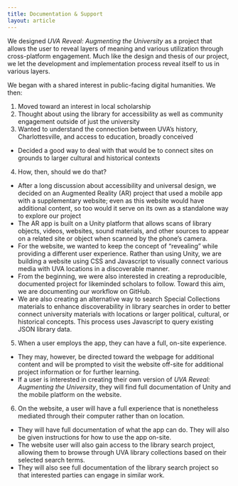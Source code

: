 ```yaml
---
title: Documentation & Support
layout: article
---
```


We designed *UVA Reveal: Augmenting the University* as a project that allows the user to reveal layers of meaning and various utilization through cross-platform engagement. Much like the design and thesis of our project, we let the development and implementation process reveal itself to us in various layers.

We began with a shared interest in public-facing digital humanities. We then:

1. Moved toward an interest in local scholarship
2. Thought about using the library for accessibility as well as community engagement outside of just the university
3. Wanted to understand the connection between UVA’s history, Charlottesville, and access to education, broadly conceived
  * Decided a good way to deal with that would be to connect sites on grounds to larger cultural and historical contexts
4. How, then, should we do that?
  * After a long discussion about accessibility and universal design, we decided on an Augmented Reality (AR) project that used a mobile app with a supplementary website; even as this website would have additional content, so too would it serve on its own as a standalone way to explore our project
  * The AR app is built on a Unity platform that allows scans of library objects, videos, websites, sound materials, and other sources to appear on a related site or object when scanned by the phone’s camera.
  * For the website, we wanted to keep the concept of “revealing” while providing a different user experience. Rather than using Unity, we are building a website using CSS and Javascript to visually connect various media with UVA locations in a discoverable manner.
  * From the beginning, we were also interested in creating a reproducible, documented project for likeminded scholars to follow. Toward this aim, we are documenting our workflow on GitHub.
  * We are also creating an alternative way to search Special Collections materials to enhance discoverability in library searches in order to better connect university materials with locations or larger political, cultural, or historical concepts. This process uses Javascript to query existing JSON library data.
5. When a user employs the app, they can have a full, on-site experience.
  * They may, however, be directed toward the webpage for additional content and will be prompted to visit the website off-site for additional project information or for further learning.
  * If a user is interested in creating their own version of *UVA Reveal: Augmenting the University*, they will find full documentation of Unity and the mobile platform on the website.
6. On the website, a user will have a full experience that is nonetheless mediated through their computer rather than on location.
  * They will have full documentation of what the app can do. They will also be given instructions for how to use the app on-site.
  * The website user will also gain access to the library search project, allowing them to browse through UVA library collections based on their selected search terms.
  * They will also see full documentation of the library search project so that interested parties can engage in similar work.
